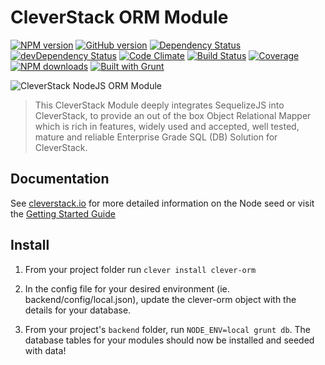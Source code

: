 CleverStack ORM Module
====================
[![NPM version](https://badge.fury.io/js/clever-orm.png)](http://badge.fury.io/js/clever-orm) [![GitHub version](https://badge.fury.io/gh/cleverstack%2Fclever-orm.png)](http://badge.fury.io/gh/cleverstack%2Fclever-orm) [![Dependency Status](https://david-dm.org/CleverStack/clever-orm.png)](https://david-dm.org/CleverStack/clever-orm) [![devDependency Status](https://david-dm.org/CleverStack/clever-orm/dev-status.png)](https://david-dm.org/CleverStack/clever-orm#info=devDependencies) [![Code Climate](https://codeclimate.com/github/CleverStack/clever-orm.png)](https://codeclimate.com/github/CleverStack/clever-orm) 
[![Build Status](https://secure.travis-ci.org/CleverStack/clever-orm.png?branch=master)](https://travis-ci.org/CleverStack/clever-orm) 
[![Coverage](https://codeclimate.com/github/CleverStack/clever-orm/coverage.png)](https://codeclimate.com/github/CleverStack/clever-orm) [![NPM downloads](http://img.shields.io/npm/dm/clever-orm.png)](https://www.npmjs.org/package/clever-orm) 
[![Built with Grunt](https://cdn.gruntjs.com/builtwith.png)](http://gruntjs.com/) 

![CleverStack NodeJS ORM Module](http://cleverstack.github.io/assets/img/logos/node-seed-logo-clean.png "CleverStack NodeJS ORM Module")
<blockquote>
This CleverStack Module deeply integrates SequelizeJS into CleverStack, to provide an out of the box Object Relational Mapper which is rich in features, widely used and accepted, well tested, mature and reliable Enterprise Grade SQL (DB) Solution for CleverStack.
</blockquote>

## Documentation

See [cleverstack.io](http://cleverstack.io/documentation/#backend) for more detailed information on the Node seed or visit the [Getting Started Guide](http://cleverstack.io/getting-started/)

## Install 
1. From your project folder run `clever install clever-orm`

2. In the config file for your desired environment (ie. backend/config/local.json), update the clever-orm object with the details for your database.

3. From your project's `backend` folder, run `NODE_ENV=local grunt db`.
The database tables for your modules should now be installed and seeded with data!
